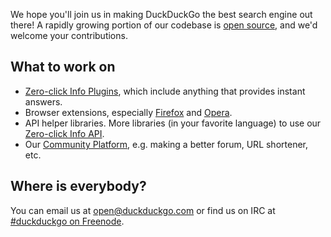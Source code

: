 We hope you'll join us in making DuckDuckGo the best search engine out there! A rapidly growing portion of our codebase is [open source](http://github.com/duckduckgo/), and we'd welcome your contributions.

## What to work on

 * [Zero-click Info Plugins](https://github.com/duckduckgo/duckduckgo/wiki/Open-Source-Plugin-Tutorial), which include anything that provides instant answers.
 * Browser extensions, especially [Firefox](https://github.com/duckduckgo/firefox-zeroclickinfo) and [Opera](https://github.com/duckduckgo/opera-zeroclickinfo).
 * API helper libraries. More libraries (in your favorite language) to use our [Zero-click Info API](http://api.duckduckgo.com/).
 * Our [Community Platform](http://github.com/duckduckgo/community-platform), e.g. making a better forum, URL shortener, etc.

## Where is everybody?

You can email us at open@duckduckgo.com or find us on IRC at [#duckduckgo on Freenode](http://webchat.freenode.net/?channels=duckduckgo).